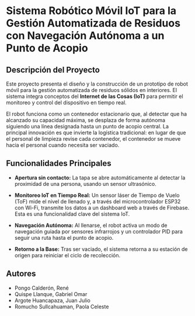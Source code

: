 # Sistema Robótico Móvil IoT para la Gestión Automatizada de Residuos con Navegación Autónoma a un Punto de Acopio

## Descripción del Proyecto

Este proyecto presenta el diseño y la construcción de un prototipo de robot móvil para la gestión automatizada de residuos sólidos en interiores. El sistema integra conceptos del **Internet de las Cosas (IoT)** para permitir el monitoreo y control del dispositivo en tiempo real.

El robot funciona como un contenedor estacionario que, al detectar que ha alcanzado su capacidad máxima, se desplaza de forma autónoma siguiendo una línea designada hasta un punto de acopio central. La principal innovación es que invierte la logística tradicional: en lugar de que el personal de limpieza revise cada contenedor, el contenedor se mueve hacia el personal cuando necesita ser vaciado.

## Funcionalidades Principales

- **Apertura sin contacto:** La tapa se abre automáticamente al detectar la proximidad de una persona, usando un sensor ultrasónico.

- **Monitoreo IoT en Tiempo Real:** Un sensor láser de Tiempo de Vuelo (ToF) mide el nivel de llenado y, a través del microcontrolador ESP32 con Wi-Fi, transmite los datos a un dashboard web a través de Firebase. Esta es una funcionalidad clave del sistema IoT.

- **Navegación Autónoma:** Al llenarse, el robot activa un modo de navegación guiada por sensores infrarrojos y un controlador PID para seguir una ruta hasta el punto de acopio.

- **Retorno a la Base:** Tras ser vaciado, el sistema retorna a su estación de origen para reiniciar el ciclo de recolección.

## Autores

- Pongo Calderón, René  
- Quispe Llanque, Gabriel Omar  
- Argote Huancapaza, Juan Julio  
- Romucho Sullcahuaman, Paola Celeste
